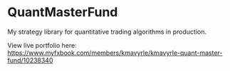 # QuantMasterFund
 My strategy library for quantitative trading algorithms in production.
 
 View live portfolio here: https://www.myfxbook.com/members/kmavyrle/kmavyrle-quant-master-fund/10238340
